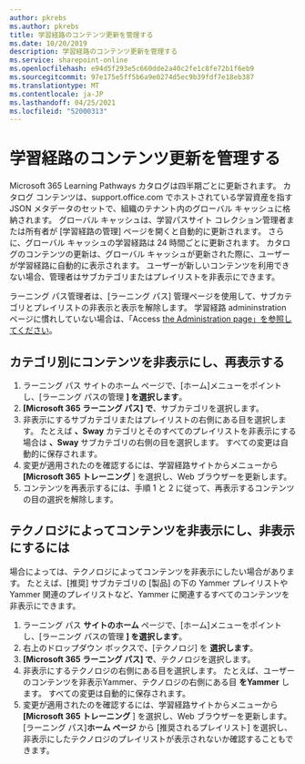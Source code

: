```yaml
---
author: pkrebs
ms.author: pkrebs
title: 学習経路のコンテンツ更新を管理する
ms.date: 10/20/2019
description: 学習経路のコンテンツ更新を管理する
ms.service: sharepoint-online
ms.openlocfilehash: e94d5f293e5c660dde2a40c2fe1c8fe72b1f6eb9
ms.sourcegitcommit: 97e175e5ff5b6a9e0274d5ec9b39fdf7e18eb387
ms.translationtype: MT
ms.contentlocale: ja-JP
ms.lasthandoff: 04/25/2021
ms.locfileid: "52000313"
---
```

# <a name="manage-learning-pathways-content-updates"></a>学習経路のコンテンツ更新を管理する
Microsoft 365 Learning Pathways カタログは四半期ごとに更新されます。 カタログ コンテンツは、support.office.com でホストされている学習資産を指す JSON メタデータのセットで、組織のテナント内のグローバル キャッシュに格納されます。 グローバル キャッシュは、学習パスサイト コレクション管理者または所有者が [学習経路の管理] ページを開くと自動的に更新されます。 さらに、グローバル キャッシュの学習経路は 24 時間ごとに更新されます。 カタログのコンテンツの更新は、グローバル キャッシュが更新された際に、ユーザーが学習経路に自動的に表示されます。 ユーザーが新しいコンテンツを利用できない場合、管理者はサブカテゴリまたはプレイリストを非表示にできます。

ラーニング パス管理者は、[ラーニング パス] 管理ページを使用して、サブカテゴリとプレイリストの非表示と表示を解除します。 学習経路 admininstration ページに慣れしていない場合は、「Access [the Administration page」を参照してください](custom_accessadmin.md)。

## <a name="hide-and-unhide-content-by-category"></a>カテゴリ別にコンテンツを非表示にし、再表示する
1. ラーニング パス サイトのホーム ページで、[ホーム]メニューをポイントし、[ラーニング パスの管理 **] を選択します**。
2. **[Microsoft 365 ラーニング パス] で**、サブカテゴリを選択します。
3. 非表示にするサブカテゴリまたはプレイリストの右側にある目を選択します。 たとえば **、Sway** カテゴリとそのすべてのプレイリストを非表示にする場合は **、Sway** サブカテゴリの右側の目を選択します。 すべての変更は自動的に保存されます。
4. 変更が適用されたのを確認するには、学習経路サイトからメニューから **[Microsoft 365 トレーニング** ] を選択し、Web ブラウザーを更新します。
5. コンテンツを再表示するには、手順 1 と 2 に従って、再表示するコンテンツの目の選択を解除します。

## <a name="to-hide-and-unhide-content-by-technology"></a>テクノロジによってコンテンツを非表示にし、非表示にするには
場合によっては、テクノロジによってコンテンツを非表示にしたい場合があります。 たとえば、[推奨] サブカテゴリの [製品] の下の Yammer プレイリストや Yammer 関連のプレイリストなど、Yammer に関連するすべてのコンテンツを非表示にできます。

1. ラーニング パス **サイトのホーム** ページで、[ホーム]メニューをポイントし、[ラーニング パスの管理 **] を選択します**。
2. 右上のドロップダウン ボックスで、[テクノロジ] を **選択します**。
3. **[Microsoft 365 ラーニング パス] で**、テクノロジを選択します。
4. 非表示にするテクノロジの右側にある目を選択します。 たとえば、ユーザーのコンテンツを非表示Yammer、テクノロジの右側にある目 **をYammer** します。 すべての変更は自動的に保存されます。
5. 変更が適用されたのを確認するには、学習経路サイトからメニューから **[Microsoft 365 トレーニング** ] を選択し、Web ブラウザーを更新します。 [ラーニング パス]**ホーム ページ** から [推奨されるプレイリスト] を選択し、非表示にしたテクノロジのプレイリストが表示されないか確認することもできます。

